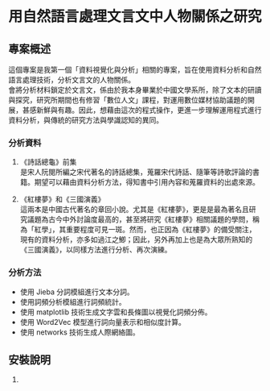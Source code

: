 # 用自然語言處理文言文中人物關係之研究

## 專案概述

這個專案是我第一個「資料視覺化與分析」相關的專案，旨在使用資料分析和自然語言處理技術，分析文言文的人物關係。  
會將分析材料鎖定於文言文，係由於我本身畢業於中國文學系所，除了文本的研讀與探究，研究所期間也有修習「數位人文」課程，對運用數位媒材協助議題的開展，甚感新鮮與有趣。因此，想藉由這次的程式操作，更進一步理解運用程式進行資料分析，與傳統的研究方法與學識認知的異同。

### 分析資料
1. 《詩話總龜》前集  
是宋人阮閱所編之宋代著名的詩話總集，蒐羅宋代詩話、隨筆等詩歌評論的書籍。期望可以藉由資料分析方法，得知書中引用內容和蒐羅資料的出處來源。

2. 《紅樓夢》和《三國演義》  
這兩本是中國古代著名的章回小說。尤其是《紅樓夢》，更是是最為著名且研究議題為古今中外討論度最高的，甚至將研究《紅樓夢》相關議題的學問，稱為「紅學」，其重要程度可見一斑。然而，也正因為《紅樓夢》的備受關注，現有的資料分析，亦多如過江之鯽；因此，另外再加上也是為大眾所熟知的《三國演義》，以同樣方法進行分析、再次演練。

### 分析方法
+ 使用 Jieba 分詞模組進行文本分詞。
+ 使用詞頻分析模組進行詞頻統計。
+ 使用 matplotlib 技術生成文字雲和長條圖以視覺化詞頻分佈。
+ 使用 Word2Vec 模型進行詞向量表示和相似度計算。
+ 使用 networks 技術生成人際網絡圖。

## 安裝說明

1. 